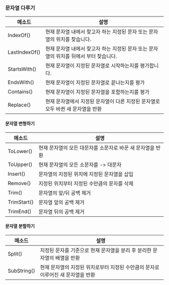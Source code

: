 ### 문자열 다루기

| 메소드        | 설명                                                         |
| ------------- | ------------------------------------------------------------ |
| IndexOf()     | 현재 문자열 내에서 찾고자 하는 지정된 문자 또는 문자열의 위치를 찾습니다. |
| LastIndexOf() | 현재 문자열 내에서 찾고자 하는 지정된 문자 또는 문자열의 위치를 뒤에서 부터 찾습니다. |
| StartsWith()  | 현재 문자열이 지정된 문자열로 시작하는지를 평가합니다.       |
| EndsWith()    | 현재 문자열이 지정된 문자열로 끝나는지를 평가                |
| Contains()    | 현재 문자열이 지정된 문자열을 포함하는지를 평가              |
| Replace()     | 현재 문자열에서 지정된 문자열이 다른 지정된 문자열로 모두 바뀐 새 문자열을 반환 |

#### 문자열 변형하기

| 메소드      | 설명                                                       |
| ----------- | ---------------------------------------------------------- |
| ToLower()   | 현재 문자열의 모든 대문자를 소문자로 바꾼 새 문자열을 반환 |
| ToUpper()   | 현재 문자열의 모든 소문자를 -> 대문자                      |
| Insert()    | 문자열의 지정된 위치에 지정된 문자열을 삽입                |
| Remove()    | 지정된 위치부터 지정된 수만큼의 문자를 삭제                |
| Trim()      | 문자열의 앞/뒤 공백 제거                                   |
| TrimStart() | 문자열 앞의 공백 제거                                      |
| TrimEnd()   | 문자열 뒤의 공백 제거                                      |

#### 문자열 분할하기

| 메소드      | 설명                                                         |
| ----------- | ------------------------------------------------------------ |
| Split()     | 지정된 문자를 기준으로 현재 문자열을 분리 후 분리한 문자열의 배열을 반환 |
| SubString() | 현재 문자열의 지정된 위치로부터 지정된 수만큼의 문자로 이루어진 새 문자열을 반환 |

